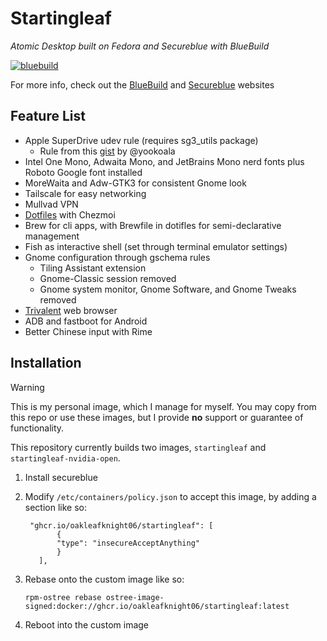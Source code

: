 # Startingleaf
_Atomic Desktop built on Fedora and Secureblue with BlueBuild_

[![bluebuild](https://github.com/Oakleafknight06/startingleaf/actions/workflows/build.yml/badge.svg)](https://github.com/Oakleafknight06/startingleaf/actions/workflows/build.yml)

For more info, check out the [BlueBuild](https://blue-build.org/) and [Secureblue](https://secureblue.dev) websites

## Feature List
- Apple SuperDrive udev rule (requires sg3_utils package)
    - Rule from this [gist](https://gist.github.com/yookoala/818c1ff057e3d965980b7fd3bf8f77a6) by @yookoala
- Intel One Mono, Adwaita Mono, and JetBrains Mono nerd fonts plus Roboto Google font installed
- MoreWaita and Adw-GTK3 for consistent Gnome look
- Tailscale for easy networking
- Mullvad VPN
- [Dotfiles](https://github.com/oakleafknight06/dotfiles) with Chezmoi
- Brew for cli apps, with Brewfile in dotifles for semi-declarative management
- Fish as interactive shell (set through terminal emulator settings)
- Gnome configuration through gschema rules
    - Tiling Assistant extension
    - Gnome-Classic session removed
    - Gnome system monitor, Gnome Software, and Gnome Tweaks removed
- [Trivalent](https://github.com/secureblue/trivalent) web browser
- ADB and fastboot for Android
- Better Chinese input with Rime


## Installation

> [!Warning]
> This is my personal image, which I manage for myself. You may copy from this repo or use these images, but I provide **no** support or guarantee of functionality.

This repository currently builds two images, `startingleaf` and `startingleaf-nvidia-open`.

1. Install secureblue
2. Modify `/etc/containers/policy.json` to accept this image, by adding a section like so:
   ```
    "ghcr.io/oakleafknight06/startingleaf": [
          {
          "type": "insecureAcceptAnything"
          }
      ],
   ```
   
3. Rebase onto the custom image like so:
   ```
   rpm-ostree rebase ostree-image-signed:docker://ghcr.io/oakleafknight06/startingleaf:latest
   ```
4. Reboot into the custom image
